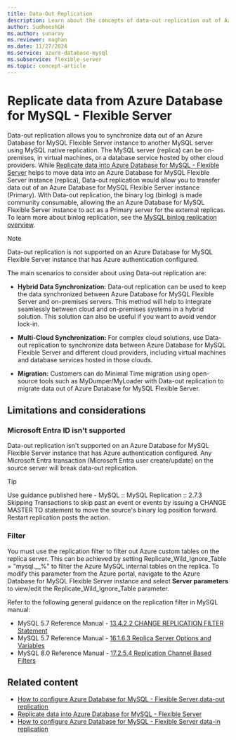 ```yaml
---
title: Data-Out Replication
description: Learn about the concepts of data-out replication out of Azure Database for MySQL - Flexible Server to another MySQL server.
author: SudheeshGH
ms.author: sunaray
ms.reviewer: maghan
ms.date: 11/27/2024
ms.service: azure-database-mysql
ms.subservice: flexible-server
ms.topic: concept-article
---
```


# Replicate data from Azure Database for MySQL - Flexible Server

Data-out replication allows you to synchronize data out of an Azure Database for MySQL Flexible Server instance to another MySQL server using MySQL native replication. The MySQL server (replica) can be on-premises, in virtual machines, or a database service hosted by other cloud providers. While [Replicate data into Azure Database for MySQL - Flexible Server](concepts-data-in-replication.md) helps to move data into an Azure Database for MySQL Flexible Server instance (replica), Data-out replication would allow you to transfer data out of an Azure Database for MySQL Flexible Server instance (Primary). With Data-out replication, the binary log (binlog) is made community consumable, allowing the an Azure Database for MySQL Flexible Server instance to act as a Primary server for the external replicas. To learn more about binlog replication, see the [MySQL binlog replication overview](https://dev.mysql.com/doc/refman/5.7/en/binlog-replication-configuration-overview.html).

> [!NOTE]  
> Data-out replication is not supported on an Azure Database for MySQL Flexible Server instance that has Azure authentication configured.

The main scenarios to consider about using Data-out replication are:

- **Hybrid Data Synchronization:** Data-out replication can be used to keep the data synchronized between Azure Database for MySQL Flexible Server and on-premises servers. This method will help to integrate seamlessly between cloud and on-premises systems in a hybrid solution. This solution can also be useful if you want to avoid vendor lock-in.

- **Multi-Cloud Synchronization:** For complex cloud solutions, use Data-out replication to synchronize data between Azure Database for MySQL Flexible Server and different cloud providers, including virtual machines and database services hosted in those clouds.

- **Migration:** Customers can do Minimal Time migration using open-source tools such as MyDumper/MyLoader with Data-out replication to migrate data out of Azure Database for MySQL Flexible Server.

## Limitations and considerations

<a id="azure-ad-isnt-supported"></a>

### Microsoft Entra ID isn't supported

Data-out replication isn't supported on an Azure Database for MySQL Flexible Server instance that has Azure authentication configured. Any Microsoft Entra transaction (Microsoft Entra user create/update) on the source server will break data-out replication.

> [!TIP]  
> Use guidance published here - MySQL :: MySQL Replication :: 2.7.3 Skipping Transactions to skip past an event or events by issuing a CHANGE MASTER TO statement to move the source's binary log position forward. Restart replication posts the action.

### Filter

You must use the replication filter to filter out Azure custom tables on the replica server. This can be achieved by setting Replicate_Wild_Ignore_Table = "mysql.\_\_%" to filter the Azure MySQL internal tables on the replica. To modify this parameter from the Azure portal, navigate to the Azure Database for MySQL Flexible Server instance and select **Server parameters** to view/edit the Replicate_Wild_Ignore_Table parameter.

Refer to the following general guidance on the replication filter in MySQL manual:
- MySQL 5.7 Reference Manual - [13.4.2.2 CHANGE REPLICATION FILTER Statement](https://dev.mysql.com/doc/refman/5.7/en/change-replication-filter.html)
- MySQL 5.7 Reference Manual - [16.1.6.3 Replica Server Options and Variables](https://dev.mysql.com/doc/refman/5.7/en/replication-options-replica.html#option_mysqld_replicate-wild-ignore-table)
- MySQL 8.0 Reference Manual - [17.2.5.4 Replication Channel Based Filters](https://dev.mysql.com/doc/refman/8.0/en/replication-rules-channel-based-filters.html)

## Related content

- [How to configure Azure Database for MySQL - Flexible Server data-out replication](how-to-data-out-replication.md)
- [Replicate data into Azure Database for MySQL - Flexible Server](concepts-data-in-replication.md)
- [How to configure Azure Database for MySQL - Flexible Server data-in replication](how-to-data-in-replication.md)
